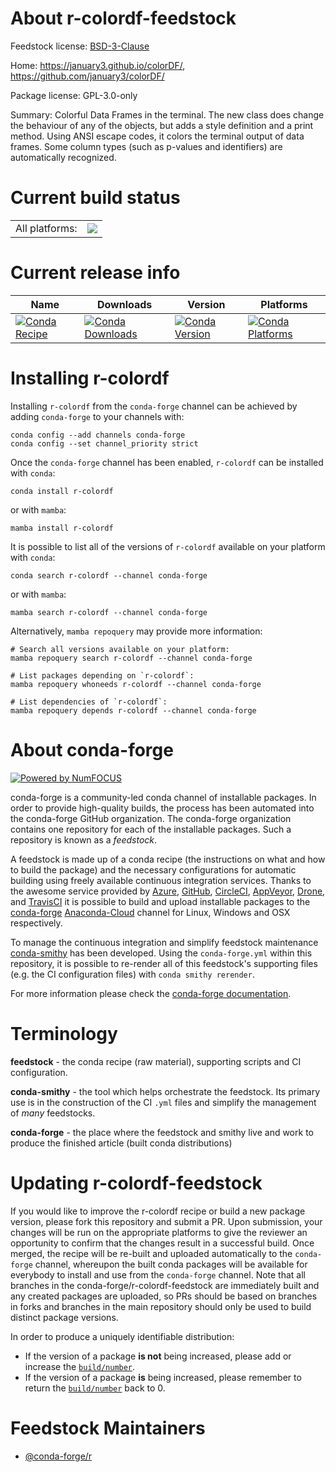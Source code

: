 About r-colordf-feedstock
=========================

Feedstock license: [BSD-3-Clause](https://github.com/conda-forge/r-colordf-feedstock/blob/main/LICENSE.txt)

Home: https://january3.github.io/colorDF/, https://github.com/january3/colorDF/

Package license: GPL-3.0-only

Summary: Colorful Data Frames in the terminal. The new class does change the behaviour of any of the objects, but adds a style definition and a print method. Using ANSI escape codes, it colors the terminal output of data frames. Some column types (such as p-values and identifiers) are automatically recognized.

Current build status
====================


<table><tr><td>All platforms:</td>
    <td>
      <a href="https://dev.azure.com/conda-forge/feedstock-builds/_build/latest?definitionId=10844&branchName=main">
        <img src="https://dev.azure.com/conda-forge/feedstock-builds/_apis/build/status/r-colordf-feedstock?branchName=main">
      </a>
    </td>
  </tr>
</table>

Current release info
====================

| Name | Downloads | Version | Platforms |
| --- | --- | --- | --- |
| [![Conda Recipe](https://img.shields.io/badge/recipe-r--colordf-green.svg)](https://anaconda.org/conda-forge/r-colordf) | [![Conda Downloads](https://img.shields.io/conda/dn/conda-forge/r-colordf.svg)](https://anaconda.org/conda-forge/r-colordf) | [![Conda Version](https://img.shields.io/conda/vn/conda-forge/r-colordf.svg)](https://anaconda.org/conda-forge/r-colordf) | [![Conda Platforms](https://img.shields.io/conda/pn/conda-forge/r-colordf.svg)](https://anaconda.org/conda-forge/r-colordf) |

Installing r-colordf
====================

Installing `r-colordf` from the `conda-forge` channel can be achieved by adding `conda-forge` to your channels with:

```
conda config --add channels conda-forge
conda config --set channel_priority strict
```

Once the `conda-forge` channel has been enabled, `r-colordf` can be installed with `conda`:

```
conda install r-colordf
```

or with `mamba`:

```
mamba install r-colordf
```

It is possible to list all of the versions of `r-colordf` available on your platform with `conda`:

```
conda search r-colordf --channel conda-forge
```

or with `mamba`:

```
mamba search r-colordf --channel conda-forge
```

Alternatively, `mamba repoquery` may provide more information:

```
# Search all versions available on your platform:
mamba repoquery search r-colordf --channel conda-forge

# List packages depending on `r-colordf`:
mamba repoquery whoneeds r-colordf --channel conda-forge

# List dependencies of `r-colordf`:
mamba repoquery depends r-colordf --channel conda-forge
```


About conda-forge
=================

[![Powered by
NumFOCUS](https://img.shields.io/badge/powered%20by-NumFOCUS-orange.svg?style=flat&colorA=E1523D&colorB=007D8A)](https://numfocus.org)

conda-forge is a community-led conda channel of installable packages.
In order to provide high-quality builds, the process has been automated into the
conda-forge GitHub organization. The conda-forge organization contains one repository
for each of the installable packages. Such a repository is known as a *feedstock*.

A feedstock is made up of a conda recipe (the instructions on what and how to build
the package) and the necessary configurations for automatic building using freely
available continuous integration services. Thanks to the awesome service provided by
[Azure](https://azure.microsoft.com/en-us/services/devops/), [GitHub](https://github.com/),
[CircleCI](https://circleci.com/), [AppVeyor](https://www.appveyor.com/),
[Drone](https://cloud.drone.io/welcome), and [TravisCI](https://travis-ci.com/)
it is possible to build and upload installable packages to the
[conda-forge](https://anaconda.org/conda-forge) [Anaconda-Cloud](https://anaconda.org/)
channel for Linux, Windows and OSX respectively.

To manage the continuous integration and simplify feedstock maintenance
[conda-smithy](https://github.com/conda-forge/conda-smithy) has been developed.
Using the ``conda-forge.yml`` within this repository, it is possible to re-render all of
this feedstock's supporting files (e.g. the CI configuration files) with ``conda smithy rerender``.

For more information please check the [conda-forge documentation](https://conda-forge.org/docs/).

Terminology
===========

**feedstock** - the conda recipe (raw material), supporting scripts and CI configuration.

**conda-smithy** - the tool which helps orchestrate the feedstock.
                   Its primary use is in the construction of the CI ``.yml`` files
                   and simplify the management of *many* feedstocks.

**conda-forge** - the place where the feedstock and smithy live and work to
                  produce the finished article (built conda distributions)


Updating r-colordf-feedstock
============================

If you would like to improve the r-colordf recipe or build a new
package version, please fork this repository and submit a PR. Upon submission,
your changes will be run on the appropriate platforms to give the reviewer an
opportunity to confirm that the changes result in a successful build. Once
merged, the recipe will be re-built and uploaded automatically to the
`conda-forge` channel, whereupon the built conda packages will be available for
everybody to install and use from the `conda-forge` channel.
Note that all branches in the conda-forge/r-colordf-feedstock are
immediately built and any created packages are uploaded, so PRs should be based
on branches in forks and branches in the main repository should only be used to
build distinct package versions.

In order to produce a uniquely identifiable distribution:
 * If the version of a package **is not** being increased, please add or increase
   the [``build/number``](https://docs.conda.io/projects/conda-build/en/latest/resources/define-metadata.html#build-number-and-string).
 * If the version of a package **is** being increased, please remember to return
   the [``build/number``](https://docs.conda.io/projects/conda-build/en/latest/resources/define-metadata.html#build-number-and-string)
   back to 0.

Feedstock Maintainers
=====================

* [@conda-forge/r](https://github.com/conda-forge/r/)

